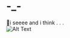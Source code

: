 # -_-
🤔i seeee and i think . . .<br>
![Alt Text](https://media.giphy.com/media/vFKqnCdLPNOKc/giphy.gif)

